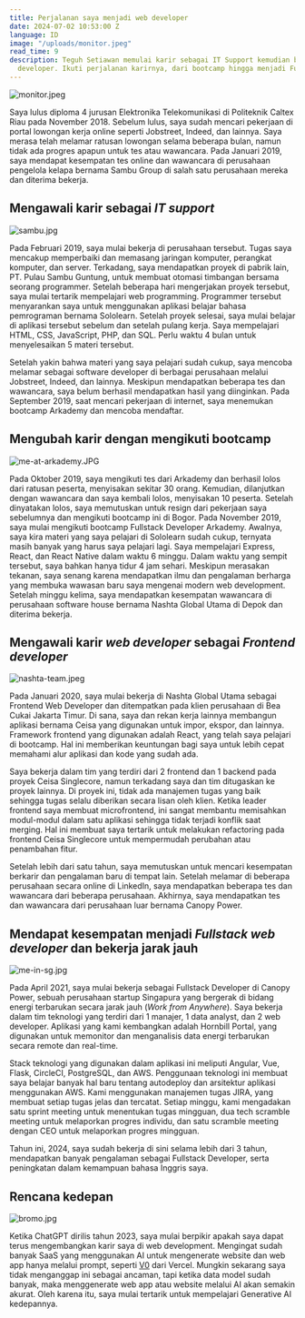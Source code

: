 ```yaml
---
title: Perjalanan saya menjadi web developer
date: 2024-07-02 10:53:00 Z
language: ID
image: "/uploads/monitor.jpeg"
read_time: 9
description: Teguh Setiawan memulai karir sebagai IT Support kemudian beralih ke web
  developer. Ikuti perjalanan karirnya, dari bootcamp hingga menjadi Fullstack Developer.
---
```


![monitor.jpeg](/uploads/monitor.jpeg)

Saya lulus diploma 4 jurusan Elektronika Telekomunikasi di Politeknik Caltex Riau pada November 2018. Sebelum lulus, saya sudah mencari pekerjaan di portal lowongan kerja online seperti Jobstreet, Indeed, dan lainnya. Saya merasa telah melamar ratusan lowongan selama beberapa bulan, namun tidak ada progres apapun untuk tes atau wawancara. Pada Januari 2019, saya mendapat kesempatan tes online dan wawancara di perusahaan pengelola kelapa bernama Sambu Group di salah satu perusahaan mereka dan diterima bekerja.

## Mengawali karir sebagai *IT support*

![sambu.jpg](/uploads/sambu.jpg)

Pada Februari 2019, saya mulai bekerja di perusahaan tersebut. Tugas saya mencakup memperbaiki dan memasang jaringan komputer, perangkat komputer, dan server. Terkadang, saya mendapatkan proyek di pabrik lain, PT. Pulau Sambu Guntung, untuk membuat otomasi timbangan bersama seorang programmer. Setelah beberapa hari mengerjakan proyek tersebut, saya mulai tertarik mempelajari web programming. Programmer tersebut menyarankan saya untuk menggunakan aplikasi belajar bahasa pemrograman bernama Sololearn. Setelah proyek selesai, saya mulai belajar di aplikasi tersebut sebelum dan setelah pulang kerja. Saya mempelajari HTML, CSS, JavaScript, PHP, dan SQL. Perlu waktu 4 bulan untuk menyelesaikan 5 materi tersebut.

Setelah yakin bahwa materi yang saya pelajari sudah cukup, saya mencoba melamar sebagai software developer di berbagai perusahaan melalui Jobstreet, Indeed, dan lainnya. Meskipun mendapatkan beberapa tes dan wawancara, saya belum berhasil mendapatkan hasil yang diinginkan. Pada September 2019, saat mencari pekerjaan di internet, saya menemukan bootcamp Arkademy dan mencoba mendaftar.

## Mengubah karir dengan mengikuti bootcamp

![me-at-arkademy.JPG](/uploads/me-at-arkademy.JPG)

Pada Oktober 2019, saya mengikuti tes dari Arkademy dan berhasil lolos dari ratusan peserta, menyisakan sekitar 30 orang. Kemudian, dilanjutkan dengan wawancara dan saya kembali lolos, menyisakan 10 peserta. Setelah dinyatakan lolos, saya memutuskan untuk resign dari pekerjaan saya sebelumnya dan mengikuti bootcamp ini di Bogor. Pada November 2019, saya mulai mengikuti bootcamp Fullstack Developer Arkademy. Awalnya, saya kira materi yang saya pelajari di Sololearn sudah cukup, ternyata masih banyak yang harus saya pelajari lagi. Saya mempelajari Express, React, dan React Native dalam waktu 6 minggu. Dalam waktu yang sempit tersebut, saya bahkan hanya tidur 4 jam sehari. Meskipun merasakan tekanan, saya senang karena mendapatkan ilmu dan pengalaman berharga yang membuka wawasan baru saya mengenai modern web development. Setelah minggu kelima, saya mendapatkan kesempatan wawancara di perusahaan software house bernama Nashta Global Utama di Depok dan diterima bekerja.

## Mengawali karir *web developer* sebagai *Frontend developer*

![nashta-team.jpeg](/uploads/nashta-team.jpeg)

Pada Januari 2020, saya mulai bekerja di Nashta Global Utama sebagai Frontend Web Developer dan ditempatkan pada klien perusahaan di Bea Cukai Jakarta Timur. Di sana, saya dan rekan kerja lainnya membangun aplikasi bernama Ceisa yang digunakan untuk impor, ekspor, dan lainnya. Framework frontend yang digunakan adalah React, yang telah saya pelajari di bootcamp. Hal ini memberikan keuntungan bagi saya untuk lebih cepat memahami alur aplikasi dan kode yang sudah ada.

Saya bekerja dalam tim yang terdiri dari 2 frontend dan 1 backend pada proyek Ceisa Singlecore, namun terkadang saya dan tim ditugaskan ke proyek lainnya. Di proyek ini, tidak ada manajemen tugas yang baik sehingga tugas selalu diberikan secara lisan oleh klien. Ketika leader frontend saya membuat microfrontend, ini sangat membantu memisahkan modul-modul dalam satu aplikasi sehingga tidak terjadi konflik saat merging. Hal ini membuat saya tertarik untuk melakukan refactoring pada frontend Ceisa Singlecore untuk mempermudah perubahan atau penambahan fitur.

Setelah lebih dari satu tahun, saya memutuskan untuk mencari kesempatan berkarir dan pengalaman baru di tempat lain. Setelah melamar di beberapa perusahaan secara online di LinkedIn, saya mendapatkan beberapa tes dan wawancara dari beberapa perusahaan. Akhirnya, saya mendapatkan tes dan wawancara dari perusahaan luar bernama Canopy Power.

## Mendapat kesempatan menjadi *Fullstack web developer* dan bekerja jarak jauh

![me-in-sg.jpg](/api/v2/sites/6680f0b7aaaf324772b0e8ef/source/_uploads/me-in-sg.jpg?download "foto di merlion ketika mengujungi kantor perusahaan di singapura")

Pada April 2021, saya mulai bekerja sebagai Fullstack Developer di Canopy Power, sebuah perusahaan startup Singapura yang bergerak di bidang energi terbarukan secara jarak jauh (*Work from Anywhere*). Saya bekerja dalam tim teknologi yang terdiri dari 1 manajer, 1 data analyst, dan 2 web developer. Aplikasi yang kami kembangkan adalah Hornbill Portal, yang digunakan untuk memonitor dan menganalisis data energi terbarukan secara remote dan real-time.

Stack teknologi yang digunakan dalam aplikasi ini meliputi Angular, Vue, Flask, CircleCI, PostgreSQL, dan AWS. Penggunaan teknologi ini membuat saya belajar banyak hal baru tentang autodeploy dan arsitektur aplikasi menggunakan AWS. Kami menggunakan manajemen tugas JIRA, yang membuat setiap tugas jelas dan tercatat. Setiap minggu, kami mengadakan satu sprint meeting untuk menentukan tugas mingguan, dua tech scramble meeting untuk melaporkan progres individu, dan satu scramble meeting dengan CEO untuk melaporkan progres mingguan.

Tahun ini, 2024, saya sudah bekerja di sini selama lebih dari 3 tahun, mendapatkan banyak pengalaman sebagai Fullstack Developer, serta peningkatan dalam kemampuan bahasa Inggris saya.

## Rencana kedepan

![bromo.jpg](/uploads/bromo.jpg)

Ketika ChatGPT dirilis tahun 2023, saya mulai berpikir apakah saya dapat terus mengembangkan karir saya di web development. Mengingat sudah banyak SaaS yang menggunakan AI untuk mengenerate website dan web app hanya melalui prompt, seperti [V0](https://v0.dev) dari Vercel. Mungkin sekarang saya tidak menganggap ini sebagai ancaman, tapi ketika data model sudah banyak, maka menggenerate web app atau website melalui AI akan semakin akurat. Oleh karena itu, saya mulai tertarik untuk mempelajari Generative AI kedepannya.